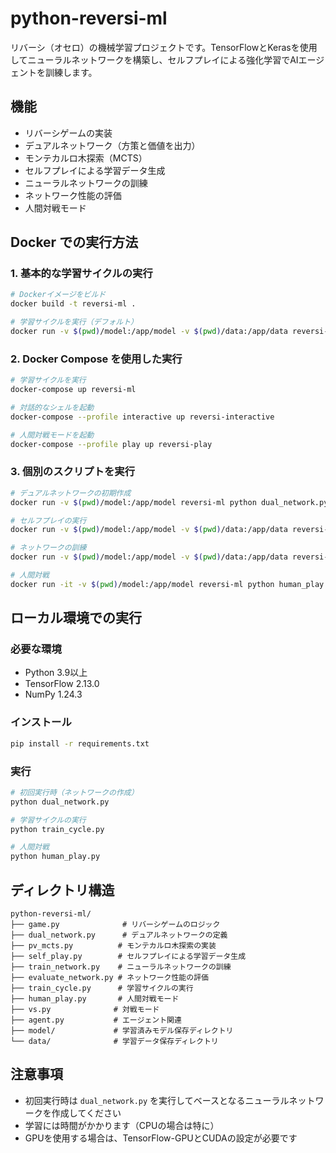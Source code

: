 # python-reversi-ml

リバーシ（オセロ）の機械学習プロジェクトです。TensorFlowとKerasを使用してニューラルネットワークを構築し、セルフプレイによる強化学習でAIエージェントを訓練します。

## 機能

- リバーシゲームの実装
- デュアルネットワーク（方策と価値を出力）
- モンテカルロ木探索（MCTS）
- セルフプレイによる学習データ生成
- ニューラルネットワークの訓練
- ネットワーク性能の評価
- 人間対戦モード

## Docker での実行方法

### 1. 基本的な学習サイクルの実行

```bash
# Dockerイメージをビルド
docker build -t reversi-ml .

# 学習サイクルを実行（デフォルト）
docker run -v $(pwd)/model:/app/model -v $(pwd)/data:/app/data reversi-ml
```

### 2. Docker Compose を使用した実行

```bash
# 学習サイクルを実行
docker-compose up reversi-ml

# 対話的なシェルを起動
docker-compose --profile interactive up reversi-interactive

# 人間対戦モードを起動
docker-compose --profile play up reversi-play
```

### 3. 個別のスクリプトを実行

```bash
# デュアルネットワークの初期作成
docker run -v $(pwd)/model:/app/model reversi-ml python dual_network.py

# セルフプレイの実行
docker run -v $(pwd)/model:/app/model -v $(pwd)/data:/app/data reversi-ml python self_play.py

# ネットワークの訓練
docker run -v $(pwd)/model:/app/model -v $(pwd)/data:/app/data reversi-ml python train_network.py

# 人間対戦
docker run -it -v $(pwd)/model:/app/model reversi-ml python human_play.py
```

## ローカル環境での実行

### 必要な環境

- Python 3.9以上
- TensorFlow 2.13.0
- NumPy 1.24.3

### インストール

```bash
pip install -r requirements.txt
```

### 実行

```bash
# 初回実行時（ネットワークの作成）
python dual_network.py

# 学習サイクルの実行
python train_cycle.py

# 人間対戦
python human_play.py
```

## ディレクトリ構造

```
python-reversi-ml/
├── game.py              # リバーシゲームのロジック
├── dual_network.py      # デュアルネットワークの定義
├── pv_mcts.py          # モンテカルロ木探索の実装
├── self_play.py        # セルフプレイによる学習データ生成
├── train_network.py    # ニューラルネットワークの訓練
├── evaluate_network.py # ネットワーク性能の評価
├── train_cycle.py      # 学習サイクルの実行
├── human_play.py       # 人間対戦モード
├── vs.py              # 対戦モード
├── agent.py           # エージェント関連
├── model/             # 学習済みモデル保存ディレクトリ
└── data/              # 学習データ保存ディレクトリ
```

## 注意事項

- 初回実行時は `dual_network.py` を実行してベースとなるニューラルネットワークを作成してください
- 学習には時間がかかります（CPUの場合は特に）
- GPUを使用する場合は、TensorFlow-GPUとCUDAの設定が必要です